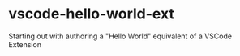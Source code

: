 # vscode-hello-world-ext
Starting out with authoring a "Hello World" equivalent of a VSCode Extension
